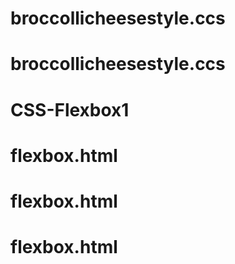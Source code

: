 # broccollicheesestyle.ccs
# broccollicheesestyle.ccs
# CSS-Flexbox1
# flexbox.html
# flexbox.html
# flexbox.html
